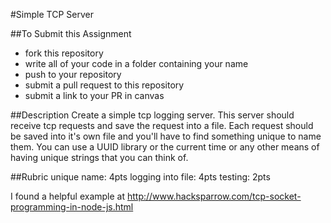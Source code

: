 #Simple TCP Server

##To Submit this Assignment
  * fork this repository
  * write all of your code in a folder containing your name
  * push to your repository
  * submit a pull request to this repository
  * submit a link to your PR in canvas

##Description
Create a simple tcp logging server. This server should receive tcp requests and save the request into a file. Each request should be saved into it's own file and you'll have to find something unique to name them. You can use a UUID library or the current time or any other means of having unique strings that you can think of.


##Rubric
unique name: 4pts
logging into file: 4pts
testing: 2pts


I found a helpful example at http://www.hacksparrow.com/tcp-socket-programming-in-node-js.html
